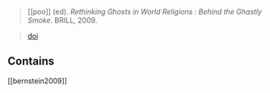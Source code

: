 > [[poo]] (ed). *Rethinking Ghosts in World Religions : Behind the Ghastly Smoke*. BRILL, 2009. 

> [doi](https://doi.org/10.1163/ej.9789004171527.i-344 )

## Contains
[[bernstein2009]]